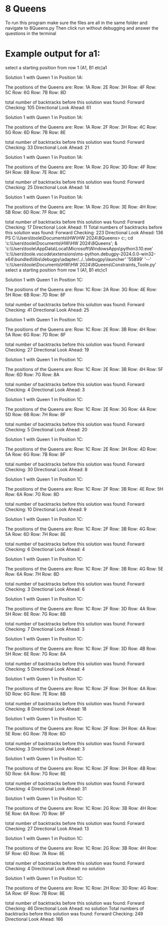 # 8 Queens
To run this program make sure the files are all in the same folder and navigate to 8Queens.py
Then click run without debugging and answer the questions in the terminal

# Example output for a1:

select a starting position from row 1 (A1, B1 etc)a1

Solution 1 with Queen 1 in Position 1A:

The positions of the Queens are:
Row: 1A
Row: 2E
Row: 3H
Row: 4F
Row: 5C
Row: 6G
Row: 7B
Row: 8D


total number of backtracks before this solution was found:
Forward Checking:  105
Directional Look Ahead:  61

Solution 1 with Queen 1 in Position 1A:

The positions of the Queens are:
Row: 1A
Row: 2F
Row: 3H
Row: 4C
Row: 5G
Row: 6D
Row: 7B
Row: 8E


total number of backtracks before this solution was found:
Forward Checking:  33
Directional Look Ahead:  21

Solution 1 with Queen 1 in Position 1A:

The positions of the Queens are:
Row: 1A
Row: 2G
Row: 3D
Row: 4F
Row: 5H
Row: 6B
Row: 7E
Row: 8C


total number of backtracks before this solution was found:
Forward Checking:  25
Directional Look Ahead:  14

Solution 1 with Queen 1 in Position 1A:

The positions of the Queens are:
Row: 1A
Row: 2G
Row: 3E
Row: 4H
Row: 5B
Row: 6D
Row: 7F
Row: 8C


total number of backtracks before this solution was found:
Forward Checking:  17
Directional Look Ahead:  11
Total numbers of backtracks before this solution was found:
Forward Checking: 223
Directional Look Ahead: 136
PS C:\Users\toole\Documents\HW\HW 2024\8Queens>  c:; cd 'c:\Users\toole\Documents\HW\HW 2024\8Queens'; 
& 'c:\Users\toole\AppData\Local\Microsoft\WindowsApps\python3.10.exe' 'c:\Users\toole\.vscode\extensions\ms-python.debugpy-2024.0.0-win32-x64\bundled\libs\debugpy\adapter/../..\debugpy\launcher' '55899' '--' 'c:\Users\toole\Documents\HW\HW 2024\8Queens\Constraints_Toole.py'
select a starting position from row 1 (A1, B1 etc)c1

Solution 1 with Queen 1 in Position 1C:

The positions of the Queens are:
Row: 1C
Row: 2A
Row: 3G
Row: 4E
Row: 5H
Row: 6B
Row: 7D
Row: 8F


total number of backtracks before this solution was found: 
Forward Checking:  41
Directional Look Ahead:  25

Solution 1 with Queen 1 in Position 1C:

The positions of the Queens are:
Row: 1C
Row: 2E
Row: 3B
Row: 4H
Row: 5A
Row: 6G
Row: 7D
Row: 8F


total number of backtracks before this solution was found: 
Forward Checking:  27
Directional Look Ahead:  19

Solution 1 with Queen 1 in Position 1C:

The positions of the Queens are:
Row: 1C
Row: 2E
Row: 3B
Row: 4H
Row: 5F
Row: 6D
Row: 7G
Row: 8A


total number of backtracks before this solution was found:
Forward Checking:  4
Directional Look Ahead:  3

Solution 1 with Queen 1 in Position 1C:

The positions of the Queens are:
Row: 1C
Row: 2E
Row: 3G
Row: 4A
Row: 5D
Row: 6B
Row: 7H
Row: 8F


total number of backtracks before this solution was found:
Forward Checking:  5
Directional Look Ahead:  20

Solution 1 with Queen 1 in Position 1C:

The positions of the Queens are:
Row: 1C
Row: 2E
Row: 3H
Row: 4D
Row: 5A
Row: 6G
Row: 7B
Row: 8F


total number of backtracks before this solution was found:
Forward Checking:  30
Directional Look Ahead:  8

Solution 1 with Queen 1 in Position 1C:

The positions of the Queens are:
Row: 1C
Row: 2F
Row: 3B
Row: 4E
Row: 5H
Row: 6A
Row: 7G
Row: 8D


total number of backtracks before this solution was found:
Forward Checking:  10
Directional Look Ahead:  9

Solution 1 with Queen 1 in Position 1C:

The positions of the Queens are:
Row: 1C
Row: 2F
Row: 3B
Row: 4G
Row: 5A
Row: 6D
Row: 7H
Row: 8E


total number of backtracks before this solution was found:
Forward Checking:  6
Directional Look Ahead:  4

Solution 1 with Queen 1 in Position 1C:

The positions of the Queens are:
Row: 1C
Row: 2F
Row: 3B
Row: 4G
Row: 5E
Row: 6A
Row: 7H
Row: 8D


total number of backtracks before this solution was found:
Forward Checking:  3
Directional Look Ahead:  6

Solution 1 with Queen 1 in Position 1C:

The positions of the Queens are:
Row: 1C
Row: 2F
Row: 3D
Row: 4A
Row: 5H
Row: 6E
Row: 7G
Row: 8B


total number of backtracks before this solution was found:
Forward Checking:  7
Directional Look Ahead:  3

Solution 1 with Queen 1 in Position 1C:

The positions of the Queens are:
Row: 1C
Row: 2F
Row: 3D
Row: 4B
Row: 5H
Row: 6E
Row: 7G
Row: 8A


total number of backtracks before this solution was found:
Forward Checking:  5
Directional Look Ahead:  4

Solution 1 with Queen 1 in Position 1C:

The positions of the Queens are:
Row: 1C
Row: 2F
Row: 3H
Row: 4A
Row: 5D
Row: 6G
Row: 7E
Row: 8B


total number of backtracks before this solution was found:
Forward Checking:  8
Directional Look Ahead:  18

Solution 1 with Queen 1 in Position 1C:

The positions of the Queens are:
Row: 1C
Row: 2F
Row: 3H
Row: 4A
Row: 5E
Row: 6G
Row: 7B
Row: 8D


total number of backtracks before this solution was found:
Forward Checking:  3
Directional Look Ahead:  3

Solution 1 with Queen 1 in Position 1C:

The positions of the Queens are:
Row: 1C
Row: 2F
Row: 3H
Row: 4B
Row: 5D
Row: 6A
Row: 7G
Row: 8E


total number of backtracks before this solution was found:
Forward Checking:  4
Directional Look Ahead:  31

Solution 1 with Queen 1 in Position 1C:

The positions of the Queens are:
Row: 1C
Row: 2G
Row: 3B
Row: 4H
Row: 5E
Row: 6A
Row: 7D
Row: 8F


total number of backtracks before this solution was found:
Forward Checking:  27
Directional Look Ahead:  13

Solution 1 with Queen 1 in Position 1C:

The positions of the Queens are:
Row: 1C
Row: 2G
Row: 3B
Row: 4H
Row: 5F
Row: 6D
Row: 7A
Row: 8E


total number of backtracks before this solution was found:
Forward Checking:  4
Directional Look Ahead: no solution

Solution 1 with Queen 1 in Position 1C:

The positions of the Queens are:
Row: 1C
Row: 2H
Row: 3D
Row: 4G
Row: 5A
Row: 6F
Row: 7B
Row: 8E


total number of backtracks before this solution was found:
Forward Checking:  46
Directional Look Ahead: no solution
Total numbers of backtracks before this solution was found:
Forward Checking: 249
Directional Look Ahead: 166
